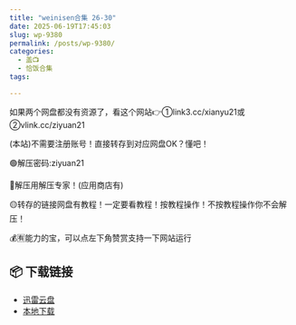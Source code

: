 ```yaml
---
title: "weinisen合集 26-30"
date: 2025-06-19T17:45:03
slug: wp-9380
permalink: /posts/wp-9380/
categories:
  - 盖📺
  - 恰饭合集
tags:

---
```


如果两个网盘都没有资源了，看这个网站👉①link3.cc/xianyu21或②vlink.cc/ziyuan21

(本站)不需要注册账号！直接转存到对应网盘OK？懂吧！

🟢解压密码:ziyuan21

🔵解压用解压专家！(应用商店有)

🟡转存的链接网盘有教程！一定要看教程！按教程操作！不按教程操作你不会解压！

💰🈶能力的宝，可以点左下角赞赏支持一下网站运行

## 📦 下载链接
- [迅雷云盘](https://blziyuan21.com/pay-download/9380?key=7933ccef92&down_id=0)
- [本地下载](https://blziyuan21.com/pay-download/9380?key=7933ccef92&down_id=1)

